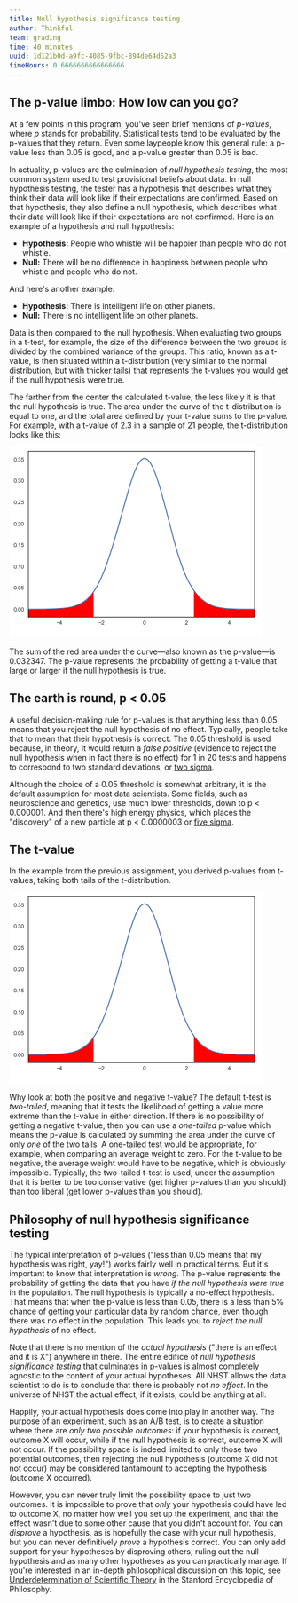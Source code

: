 ```yaml
---
title: Null hypothesis significance testing
author: Thinkful
team: grading
time: 40 minutes
uuid: 1d121b0d-a9fc-4085-9fbc-894de64d52a3
timeHours: 0.6666666666666666
---
```


## The p-value limbo: How low can you go?

At a few points in this program, you've seen brief mentions of *p-values*, where *p* stands for probability. Statistical tests tend to be evaluated by the p-values that they return. Even some laypeople know this general rule: a p-value less than 0.05 is good, and a p-value greater than 0.05 is bad. 

In actuality, p-values are the culmination of *null hypothesis testing*, the most common system used to test provisional beliefs about data. In null hypothesis testing, the tester has a hypothesis that describes what they think their data will look like if their expectations are confirmed. Based on that hypothesis, they also define a null hypothesis, which describes what their data will look like if their expectations are not confirmed. Here is an example of a hypothesis and null hypothesis:
* **Hypothesis:** People who whistle will be happier than people who do not whistle.
* **Null:** There will be no difference in happiness between people who whistle and people who do not.

And here's another example:
* **Hypothesis:** There is intelligent life on other planets.
* **Null:** There is no intelligent life on other planets.

Data is then compared to the null hypothesis. When evaluating two groups in a t-test, for example, the size of the difference between the two groups is divided by the combined variance of the groups. This ratio, known as a t-value, is then situated within a t-distribution (very similar to the normal distribution, but with thicker tails) that represents the t-values you would get if the null hypothesis were true. 

The farther from the center the calculated t-value, the less likely it is that the null hypothesis is true. The area under the curve of the t-distribution is equal to one, and the total area defined by your t-value sums to the p-value. For example, with a t-value of 2.3 in a sample of 21 people, the t-distribution looks like this:

![tdist_20.png](tdist_20.png)

The sum of the red area under the curve—also known as the p-value—is 0.032347. The p-value represents the probability of getting a t-value that large or larger if the null hypothesis is true.

## The earth is round, p < 0.05

A useful decision-making rule for p-values is that anything less than 0.05 means that you reject the null hypothesis of no effect. Typically, people take that to mean that their hypothesis is correct. The 0.05 threshold is used because, in theory, it would return a *false positive* (evidence to reject the null hypothesis when in fact there is no effect) for 1 in 20 tests and happens to correspond to two standard deviations, or [two sigma](https://en.wikipedia.org/wiki/68%E2%80%9395%E2%80%9399.7_rule).

Although the choice of a 0.05 threshold is somewhat arbitrary, it is the default assumption for most data scientists. Some fields, such as neuroscience and genetics, use much lower thresholds, down to p < 0.000001. And then there's high energy physics, which places the "discovery" of a new particle at p < 0.0000003 or [five sigma](https://blogs.scientificamerican.com/observations/five-sigmawhats-that/).

## The t-value

In the example from the previous assignment, you derived p-values from t-values, taking both tails of the t-distribution.

![tdist_20.png](tdist_20.png)

Why look at both the positive and negative t-value?  The default t-test is *two-tailed*, meaning that it tests the likelihood of getting a value more extreme than the t-value in either direction. If there is no possibility of getting a negative t-value, then you can use a *one-tailed* p-value which means the p-value is calculated by summing the area under the curve of only _one_ of the two tails. A one-tailed test would be appropriate, for example, when comparing an average weight to zero. For the t-value to be negative, the average weight would have to be negative, which is obviously impossible. Typically, the two-tailed t-test is used, under the assumption that it is better to be too conservative (get higher p-values than you should) than too liberal (get lower p-values than you should).

## Philosophy of null hypothesis significance testing

The typical interpretation of p-values ("less than 0.05 means that my hypothesis was right, yay!") works fairly well in practical terms. But it's important to know that interpretation is _wrong_. The p-value represents the probability of getting the data that you have _if the null hypothesis were true_ in the population. The null hypothesis is typically a no-effect hypothesis. That means that when the p-value is less than 0.05, there is a less than 5% chance of getting your particular data by random chance, even though there was no effect in the population. This leads you to _reject the null hypothesis_ of no effect.

Note that there is no mention of the _actual hypothesis_ ("there is an effect and it is X") anywhere in there. The entire edifice of *null hypothesis significance testing* that culminates in p-values is almost completely agnostic to the content of your actual hypotheses. All NHST allows the data scientist to do is to conclude that there is probably not _no effect_. In the universe of NHST the actual effect, if it exists, could be anything at all.

Happily, your actual hypothesis does come into play in another way. The purpose of an experiment, such as an A/B test, is to create a situation where there are _only two possible outcomes_: if your hypothesis is correct, outcome X will occur, while if the null hypothesis is correct, outcome X will not occur. If the possibility space is indeed limited to only those two potential outcomes, then rejecting the null hypothesis (outcome X did not not occur) may be considered tantamount to accepting the hypothesis (outcome X occurred).

However, you can never truly limit the possibility space to just two outcomes. It is impossible to prove that _only_ your hypothesis could have led to outcome X, no matter how well you set up the experiment, and that the effect wasn't due to some other cause that you didn't account for. You can _disprove_ a hypothesis, as is hopefully the case with your null hypothesis, but you can never definitively _prove_ a hypothesis correct. You can only add support for your hypotheses by disproving others; ruling out the null hypothesis and as many other hypotheses as you can practically manage. If you're interested in an in-depth philosophical discussion on this topic, see [Underdetermination of Scientific Theory](https://plato.stanford.edu/entries/scientific-underdetermination/) in the Stanford Encyclopedia of Philosophy.

